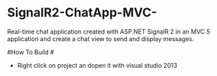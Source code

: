 # SignalR2-ChatApp-MVC-
 Real-time chat application created with ASP.NET SignalR 2 in an MVC 5 application and create a chat view to send and display messages.


#How To Build  #

- Right click on project an dopen it with visual studio 2013
